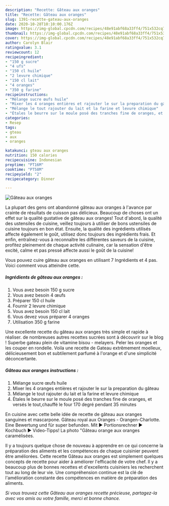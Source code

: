 ```yaml
---
description: "Recette: Gâteau aux oranges"
title: "Recette: Gâteau aux oranges"
slug: 1391-recette-gateau-aux-oranges
date: 2020-10-28T10:10:00.176Z
image: https://img-global.cpcdn.com/recipes/48e91abf68a33ff4/751x532cq70/gateau-aux-oranges-photo-principale-de-la-recette.jpg
thumbnail: https://img-global.cpcdn.com/recipes/48e91abf68a33ff4/751x532cq70/gateau-aux-oranges-photo-principale-de-la-recette.jpg
cover: https://img-global.cpcdn.com/recipes/48e91abf68a33ff4/751x532cq70/gateau-aux-oranges-photo-principale-de-la-recette.jpg
author: Carolyn Blair
ratingvalue: 3.1
reviewcount: 12
recipeingredient:
- "150 g sucre"
- "4 ufs"
- "150 cl huile"
- "2 levure chimique"
- "150 cl lait"
- "4 oranges"
- "350 g farine"
recipeinstructions:
- "Mélange sucre œufs huile"
- "Mixer les 4 oranges entières et rajouter le sur la preparation du gâteau"
- "Mélange le tout rajouter du lait et la farine et levure chimique"
- "Étales le beurre sur le moule posé des tranches fine de oranges, et versés le tout,chauffé le four 170 degré pendant 35 minutes"
categories:
- Resep
tags:
- gteau
- aux
- oranges

katakunci: gteau aux oranges 
nutrition: 150 calories
recipecuisine: Indonesian
preptime: "PT16M"
cooktime: "PT58M"
recipeyield: "2"
recipecategory: Dinner

---
```



![Gâteau aux oranges](https://img-global.cpcdn.com/recipes/48e91abf68a33ff4/751x532cq70/gateau-aux-oranges-photo-principale-de-la-recette.jpg)

La plupart des gens ont abandonné gâteau aux oranges à l'avance par crainte de résultats de cuisson pas délicieux. Beaucoup de choses ont un effet sur la qualité gustative de gâteau aux oranges! Tout d'abord, la qualité des ustensiles de cuisine, veillez toujours à utiliser de bons ustensiles de cuisine toujours en bon état. Ensuite, la qualité des ingrédients utilisés affecte également le goût, utilisez donc toujours des ingrédients frais. Et enfin, entraînez-vous à reconnaître les différentes saveurs de la cuisine, profitez pleinement de chaque activité culinaire, car la sensation d'être excité, calme et pas pressé affecte aussi le goût de la cuisine!

<!--inarticleads1-->

Vous pouvez cuire gâteau aux oranges en utilisant 7 Ingrédients et 4 pas. Voici comment vous atteindre cette.

##### Ingrédients de gâteau aux oranges :

1. Vous avez besoin 150 g sucre
1. Vous avez besoin 4 œufs
1. Préparer 150 cl huile
1. Fournir 2 levure chimique
1. Vous avez besoin 150 cl lait
1. Vous devez vous préparer 4 oranges
1. Utilisation 350 g farine


Une excellente recette du gâteau aux oranges très simple et rapide à réaliser. de nombreuses autres recettes sucrées sont à découvrir sur le blog ! Superbe gateau plein de vitamine bisou - melayers. Peler les oranges et les couper en rondelle. Voila une recette de Gateau extrêmement moelleux, délicieusement bon et subtilement parfumé à l&#39;orange et d&#39;une simplicité déconcertante. 

<!--inarticleads2-->

##### Gâteau aux oranges instructions :

1. Mélange sucre œufs huile
1. Mixer les 4 oranges entières et rajouter le sur la preparation du gâteau
1. Mélange le tout rajouter du lait et la farine et levure chimique
1. Étales le beurre sur le moule posé des tranches fine de oranges, et versés le tout,chauffé le four 170 degré pendant 35 minutes


En cuisine avec cette belle idée de recette de gâteau aux oranges sanguines et mascarpone. Gâteau royal aux Oranges - Orangen-Charlotte. Eine Bewertung und für super befunden. Mit ► Portionsrechner ► Kochbuch ► Video-Tipps! La photo &#34;Gâteau orange aux oranges caramélisées. 

<!--inarticleads1-->

<p>
Il y a toujours quelque chose de nouveau à apprendre en ce qui concerne la préparation des aliments et les compétences de chaque cuisinier peuvent être améliorées. Cette recette Gâteau aux oranges est simplement quelques concepts de recette pour aider à améliorer l'efficacité de votre chef. Il y a beaucoup plus de bonnes recettes et d'excellents cuisiniers les recherchent tout au long de leur vie. Une compréhension continue est la clé de l'amélioration constante des compétences en matière de préparation des aliments.
</p>

<p>
<i>Si vous trouvez cette Gâteau aux oranges recette précieuse, partagez-la avec vos amis ou votre famille, merci et bonne chance.</i>
</p>
